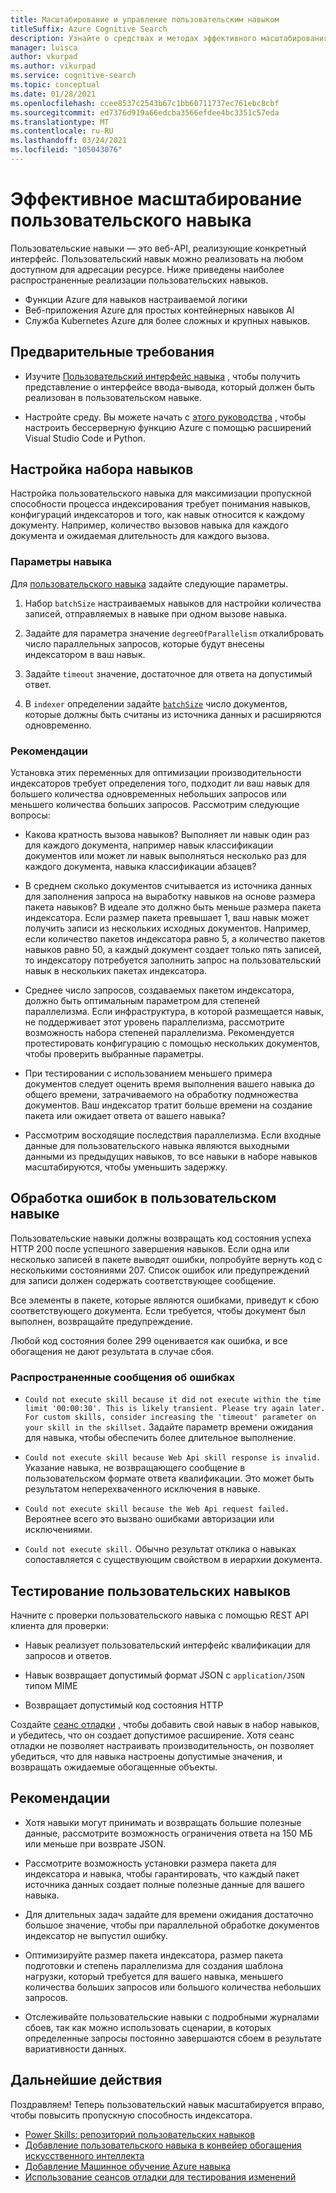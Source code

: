 ```yaml
---
title: Масштабирование и управление пользовательским навыком
titleSuffix: Azure Cognitive Search
description: Узнайте о средствах и методах эффективного масштабирования пользовательского навыка для максимальной пропускной способности. Пользовательские навыки вызывают настраиваемые модели или логику AI, которые можно добавить в конвейер индексирования на основе искусственного интеллекта в Azure Когнитивный поиск.
manager: luisca
author: vkurpad
ms.author: vikurpad
ms.service: cognitive-search
ms.topic: conceptual
ms.date: 01/28/2021
ms.openlocfilehash: ccee8537c2543b67c1bb60711737ec761ebc8cbf
ms.sourcegitcommit: ed7376d919a66edcba3566efdee4bc3351c57eda
ms.translationtype: MT
ms.contentlocale: ru-RU
ms.lasthandoff: 03/24/2021
ms.locfileid: "105043076"
---
```

# <a name="efficiently-scale-out-a-custom-skill"></a>Эффективное масштабирование пользовательского навыка

Пользовательские навыки — это веб-API, реализующие конкретный интерфейс. Пользовательский навык можно реализовать на любом доступном для адресации ресурсе. Ниже приведены наиболее распространенные реализации пользовательских навыков.
* Функции Azure для навыков настраиваемой логики
* Веб-приложения Azure для простых контейнерных навыков AI
* Служба Kubernetes Azure для более сложных и крупных навыков.

## <a name="prerequisites"></a>Предварительные требования

+ Изучите [Пользовательский интерфейс навыка](cognitive-search-custom-skill-interface.md) , чтобы получить представление о интерфейсе ввода-вывода, который должен быть реализован в пользовательском навыке.

+ Настройте среду. Вы можете начать с [этого руководства](/python/tutorial-vs-code-serverless-python-01) , чтобы настроить бессерверную функцию Azure с помощью расширений Visual Studio Code и Python.

## <a name="skillset-configuration"></a>Настройка набора навыков

Настройка пользовательского навыка для максимизации пропускной способности процесса индексирования требует понимания навыков, конфигураций индексаторов и того, как навык относится к каждому документу. Например, количество вызовов навыка для каждого документа и ожидаемая длительность для каждого вызова.

### <a name="skill-settings"></a>Параметры навыка

Для [пользовательского навыка](cognitive-search-custom-skill-web-api.md) задайте следующие параметры.

1. Набор `batchSize` настраиваемых навыков для настройки количества записей, отправляемых в навыке при одном вызове навыка.

2. Задайте для параметра значение `degreeOfParallelism` откалибровать число параллельных запросов, которые будут внесены индексатором в ваш навык.

3. Задайте `timeout` значение, достаточное для ответа на допустимый ответ.

4. В `indexer` определении задайте [`batchSize`](/rest/api/searchservice/create-indexer#indexer-parameters) число документов, которые должны быть считаны из источника данных и расширяются одновременно.

### <a name="considerations"></a>Рекомендации

Установка этих переменных для оптимизации производительности индексаторов требует определения того, подходит ли ваш навык для большего количества одновременных небольших запросов или меньшего количества больших запросов. Рассмотрим следующие вопросы:

* Какова кратность вызова навыков? Выполняет ли навык один раз для каждого документа, например навык классификации документов или может ли навык выполняться несколько раз для каждого документа, навыка классификации абзацев?

* В среднем сколько документов считывается из источника данных для заполнения запроса на выработку навыков на основе размера пакета навыков? В идеале это должно быть меньше размера пакета индексатора. Если размер пакета превышает 1, ваш навык может получить записи из нескольких исходных документов. Например, если количество пакетов индексатора равно 5, а количество пакетов навыков равно 50, а каждый документ создает только пять записей, то индексатору потребуется заполнить запрос на пользовательский навык в нескольких пакетах индексатора.

* Среднее число запросов, создаваемых пакетом индексатора, должно быть оптимальным параметром для степеней параллелизма. Если инфраструктура, в которой размещается навык, не поддерживает этот уровень параллелизма, рассмотрите возможность набора степеней параллелизма. Рекомендуется протестировать конфигурацию с помощью нескольких документов, чтобы проверить выбранные параметры.

* При тестировании с использованием меньшего примера документов следует оценить время выполнения вашего навыка до общего времени, затрачиваемого на обработку подмножества документов. Ваш индексатор тратит больше времени на создание пакета или ожидает ответа от вашего навыка? 

* Рассмотрим восходящие последствия параллелизма. Если входные данные для пользовательского навыка являются выходными данными из предыдущих навыков, то все навыки в наборе навыков масштабируются, чтобы уменьшить задержку.

## <a name="error-handling-in-the-custom-skill"></a>Обработка ошибок в пользовательском навыке

Пользовательские навыки должны возвращать код состояния успеха HTTP 200 после успешного завершения навыков. Если одна или несколько записей в пакете выводят ошибки, попробуйте вернуть код с несколькими состояниями 207. Список ошибок или предупреждений для записи должен содержать соответствующее сообщение.

Все элементы в пакете, которые являются ошибками, приведут к сбою соответствующего документа. Если требуется, чтобы документ был выполнен, возвращайте предупреждение.

Любой код состояния более 299 оценивается как ошибка, и все обогащения не дают результата в случае сбоя. 

### <a name="common-error-messages"></a>Распространенные сообщения об ошибках

* `Could not execute skill because it did not execute within the time limit '00:00:30'. This is likely transient. Please try again later. For custom skills, consider increasing the 'timeout' parameter on your skill in the skillset.` Задайте параметр времени ожидания для навыка, чтобы обеспечить более длительное выполнение.

* `Could not execute skill because Web Api skill response is invalid.` Указание навыка, не возвращающего сообщение в пользовательском формате ответа квалификации. Это может быть результатом неперехваченного исключения в навыке.

* `Could not execute skill because the Web Api request failed.` Вероятнее всего это вызвано ошибками авторизации или исключениями.

* `Could not execute skill.` Обычно результат отклика о навыках сопоставляется с существующим свойством в иерархии документа.

## <a name="testing-custom-skills"></a>Тестирование пользовательских навыков

Начните с проверки пользовательского навыка с помощью REST API клиента для проверки:

* Навык реализует пользовательский интерфейс квалификации для запросов и ответов.

* Навык возвращает допустимый формат JSON с `application/JSON` типом MIME

* Возвращает допустимый код состояния HTTP

Создайте [сеанс отладки](cognitive-search-debug-session.md) , чтобы добавить свой навык в набор навыков, и убедитесь, что он создает допустимое расширение. Хотя сеанс отладки не позволяет настраивать производительность, он позволяет убедиться, что для навыка настроены допустимые значения, и возвращать ожидаемые обогащенные объекты.

## <a name="best-practices"></a>Рекомендации

* Хотя навыки могут принимать и возвращать большие полезные данные, рассмотрите возможность ограничения ответа на 150 МБ или меньше при возврате JSON.

* Рассмотрите возможность установки размера пакета для индексатора и навыка, чтобы гарантировать, что каждый пакет источника данных создает полные полезные данные для вашего навыка.

* Для длительных задач задайте для времени ожидания достаточно большое значение, чтобы при параллельной обработке документов индексатор не выпустил ошибку.

* Оптимизируйте размер пакета индексатора, размер пакета подготовки и степень параллелизма для создания шаблона нагрузки, который требуется для вашего навыка, меньшего количества больших запросов или большого количества небольших запросов.

* Отслеживайте пользовательские навыки с подробными журналами сбоев, так как можно использовать сценарии, в которых определенные запросы постоянно завершаются сбоем в результате вариативности данных.


## <a name="next-steps"></a>Дальнейшие действия
Поздравляем! Теперь пользовательский навык масштабируется вправо, чтобы повысить пропускную способность индексатора. 

+ [Power Skills: репозиторий пользовательских навыков](https://github.com/Azure-Samples/azure-search-power-skills)
+ [Добавление пользовательского навыка в конвейер обогащения искусственного интеллекта](cognitive-search-custom-skill-interface.md)
+ [Добавление Машинное обучение Azure навыка](./cognitive-search-aml-skill.md)
+ [Использование сеансов отладки для тестирования изменений](./cognitive-search-debug-session.md)